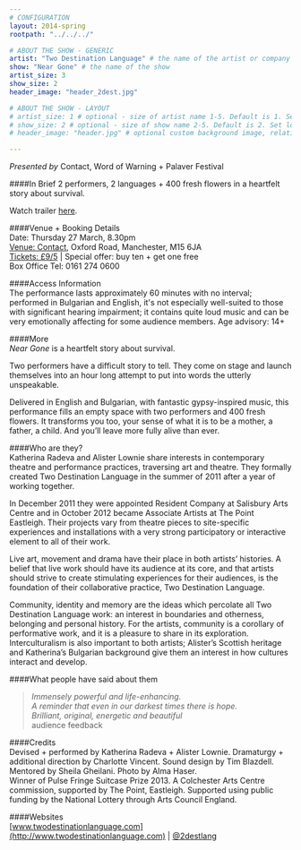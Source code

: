 ```yaml
---
# CONFIGURATION
layout: 2014-spring
rootpath: "../../../"

# ABOUT THE SHOW - GENERIC
artist: "Two Destination Language" # the name of the artist or company
show: "Near Gone" # the name of the show
artist_size: 3
show_size: 2
header_image: "header_2dest.jpg"

# ABOUT THE SHOW - LAYOUT
# artist_size: 1 # optional - size of artist name 1-5. Default is 1. Set longer names to lower values
# show_size: 2 # optional - size of show name 2-5. Default is 2. Set longer names to lower values
# header_image: "header.jpg" # optional custom background image, relative to current page

---
```

*Presented by* Contact, Word of Warning + Palaver Festival      
                
####In Brief
2 performers, 2 languages + 400 fresh flowers in a heartfelt story about survival.             
               
Watch trailer [here](http://vimeo.com/69757628).        
          
####Venue + Booking Details    
Date: Thursday 27 March, 8.30pm     
[Venue: Contact](http://contactmcr.com/visit/getting-here/), Oxford Road, Manchester, M15 6JA    
[Tickets: £9/5](http://contactmcr.com/whats-on/13267-palaver-2014-two-destination-language-near-gone/booking) | Special offer: buy ten + get one free       
Box Office Tel: 0161 274 0600     
        
####Access Information        
The performance lasts approximately 60 minutes with no interval; performed in Bulgarian and English, it's not especially well-suited to those with significant hearing impairment; it contains quite loud music and can be very emotionally affecting for some audience members. Age advisory: 14+       
          
####More            
*Near Gone* is a heartfelt story about survival.                 
                 
Two performers have a difficult story to tell. They come on stage and launch themselves into an hour long attempt to put into words the utterly unspeakable.                 

Delivered in English and Bulgarian, with fantastic gypsy-inspired music, this performance fills an empty space with two performers and 400 fresh flowers. It transforms you too, your sense of what it is to be a mother, a father, a child. And you’ll leave more fully alive than ever.             
               
####Who are they?    
Katherina Radeva and Alister Lownie share interests in contemporary theatre and performance practices, traversing art and theatre. They formally created Two Destination Language in the summer of 2011 after a year of working together.           
              
In December 2011 they were appointed Resident Company at Salisbury Arts Centre and in October 2012 became Associate Artists at The Point Eastleigh. Their projects vary from theatre pieces to site-specific experiences and installations with a very strong participatory or interactive element to all of their work.               
              
Live art, movement and drama have their place in both artists’ histories. A belief that live work should have its audience at its core, and that artists should strive to create stimulating experiences for their audiences, is the foundation of their collaborative practice, Two Destination Language.              
                
Community, identity and memory are the ideas which percolate all Two Destination Language work: an interest in boundaries and otherness, belonging and personal history. For the artists, community is a corollary of performative work, and it is a pleasure to share in its exploration. Interculturalism is also important to both artists; Alister’s Scottish heritage and Katherina’s Bulgarian background give them an interest in how cultures interact and develop.
             
####What people have said about them     
>*Immensely powerful and life-enhancing.*<br>*A reminder that even in our darkest times there is hope.*<br>*Brilliant, original, energetic and beautiful*<br>audience feedback        
          
####Credits     
Devised + performed by Katherina Radeva + Alister Lownie. Dramaturgy + additional direction by Charlotte Vincent. Sound design by Tim Blazdell. Mentored by Sheila Gheilani. Photo by Alma Haser.       
Winner of Pulse Fringe Suitcase Prize 2013. A Colchester Arts Centre commission, supported by The Point, Eastleigh. Supported using public funding by the National Lottery through Arts Council England.      
      
####Websites        
[www.twodestinationlanguage.com](http://www.twodestinationlanguage.com) | [@2destlang](https://twitter.com/2destlang)
